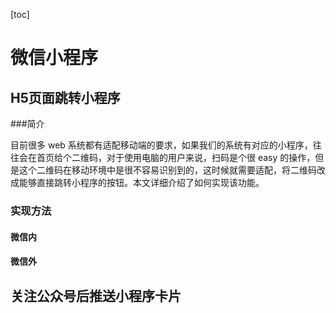 [toc]

# 微信小程序



## H5页面跳转小程序

###简介

目前很多 web 系统都有适配移动端的要求，如果我们的系统有对应的小程序，往往会在首页给个二维码，对于使用电脑的用户来说，扫码是个很 easy 的操作，但是这个二维码在移动环境中是很不容易识别到的，这时候就需要适配，将二维码改成能够直接跳转小程序的按钮。本文详细介绍了如何实现该功能。

### 实现方法

#### 微信内



#### 微信外



## 关注公众号后推送小程序卡片

